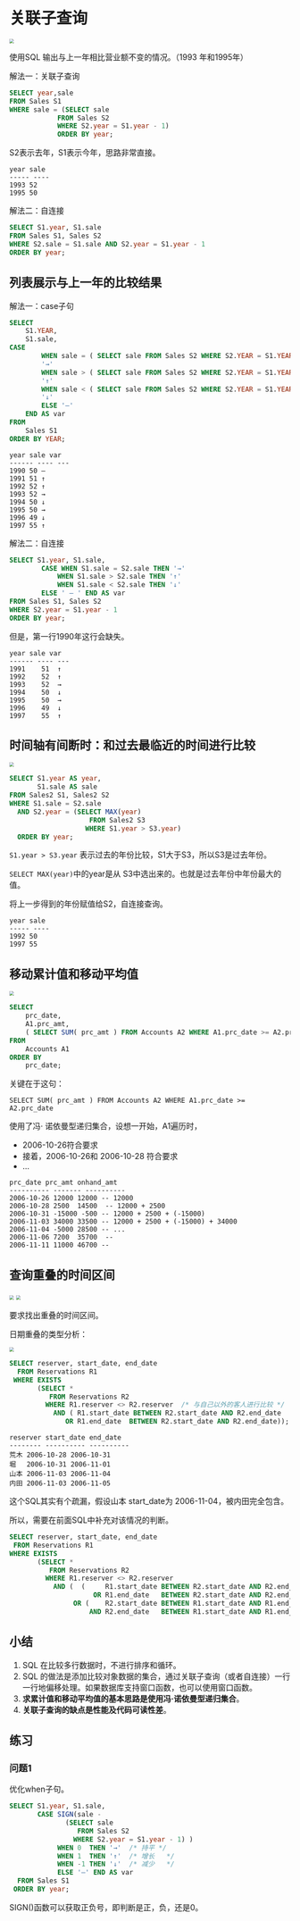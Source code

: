 # 关联子查询

<img src="assets/Sales.PNG" style="zoom:50%;" />

使用SQL 输出与上一年相比营业额不变的情况。（1993 年和1995年）

解法一：关联子查询

```sql
SELECT year,sale
FROM Sales S1
WHERE sale = (SELECT sale
            FROM Sales S2
            WHERE S2.year = S1.year - 1)
            ORDER BY year;
```

S2表示去年，S1表示今年，思路非常直接。

```
year sale
----- ----
1993 52
1995 50
```

解法二：自连接

```sql
SELECT S1.year, S1.sale
FROM Sales S1, Sales S2
WHERE S2.sale = S1.sale AND S2.year = S1.year - 1
ORDER BY year;
```

## 列表展示与上一年的比较结果

解法一：case子句

```sql
SELECT
	S1.YEAR,
	S1.sale,
CASE
		WHEN sale = ( SELECT sale FROM Sales S2 WHERE S2.YEAR = S1.YEAR - 1 ) THEN
		'→' 
		WHEN sale > ( SELECT sale FROM Sales S2 WHERE S2.YEAR = S1.YEAR - 1 ) THEN
		'↑' 
		WHEN sale < ( SELECT sale FROM Sales S2 WHERE S2.YEAR = S1.YEAR - 1 ) THEN
		'↓' 
		ELSE '—' 
	END AS var 
FROM
	Sales S1 
ORDER BY YEAR;
```

```
year sale var
------ ---- ---
1990 50 —
1991 51 ↑
1992 52 ↑
1993 52 →
1994 50 ↓
1995 50 →
1996 49 ↓
1997 55 ↑
```

解法二：自连接

```sql
SELECT S1.year, S1.sale,
        CASE WHEN S1.sale = S2.sale THEN '→'
        	WHEN S1.sale > S2.sale THEN '↑'
        	WHEN S1.sale < S2.sale THEN '↓'
		ELSE ' — ' END AS var
FROM Sales S1, Sales S2
WHERE S2.year = S1.year - 1
ORDER BY year;
```

但是，第一行1990年这行会缺失。

```
year sale var
------ ---- ---
1991	51	↑
1992	52	↑
1993	52	→
1994	50	↓
1995	50	→
1996	49	↓
1997	55	↑
```

## 时间轴有间断时：和过去最临近的时间进行比较

<img src="assets/Sales2.PNG" style="zoom:50%;" />

```sql
SELECT S1.year AS year,
       S1.sale AS sale
FROM Sales2 S1, Sales2 S2
WHERE S1.sale = S2.sale
  AND S2.year = (SELECT MAX(year)
                    FROM Sales2 S3
                   WHERE S1.year > S3.year)
  ORDER BY year;
```

`S1.year > S3.year` 表示过去的年份比较，S1大于S3，所以S3是过去年份。

`SELECT MAX(year)`中的year是从 S3中选出来的。也就是过去年份中年份最大的值。

将上一步得到的年份赋值给S2，自连接查询。

```
year sale
----- ----
1992 50
1997 55
```

## 移动累计值和移动平均值

<img src="assets/Accounts.PNG" style="zoom:50%;" />

```sql
SELECT
	prc_date,
	A1.prc_amt,
	( SELECT SUM( prc_amt ) FROM Accounts A2 WHERE A1.prc_date >= A2.prc_date ) AS onhand_amt 
FROM
	Accounts A1 
ORDER BY
	prc_date;
```

关键在于这句：

`SELECT SUM( prc_amt ) FROM Accounts A2 WHERE A1.prc_date >= A2.prc_date`

使用了冯· 诺依曼型递归集合，设想一开始，A1遍历时，

- 2006-10-26符合要求
- 接着，2006-10-26和 2006-10-28 符合要求
- ...

```
prc_date prc_amt onhand_amt
---------- ------- ----------
2006-10-26 12000 12000 -- 12000
2006-10-28 2500  14500  -- 12000 + 2500
2006-10-31 -15000 -500 -- 12000 + 2500 + (-15000)
2006-11-03 34000 33500 -- 12000 + 2500 + (-15000) + 34000
2006-11-04 -5000 28500 -- ...
2006-11-06 7200  35700  -- 
2006-11-11 11000 46700 -- 
```

## 查询重叠的时间区间

<img src="assets/Reservations.PNG" style="zoom:50%;" />

<img src="assets/reservation-timing.PNG" style="zoom:50%;" />

要求找出重叠的时间区间。

日期重叠的类型分析：

<img src="assets/duplicate-type.PNG" style="zoom:50%;" />

```sql
SELECT reserver, start_date, end_date
  FROM Reservations R1
 WHERE EXISTS
       (SELECT *
          FROM Reservations R2
         WHERE R1.reserver <> R2.reserver  /* 与自己以外的客人进行比较 */
           AND ( R1.start_date BETWEEN R2.start_date AND R2.end_date    /* 条件（1）：自己的入住日期在他人的住宿期间内 */
              OR R1.end_date  BETWEEN R2.start_date AND R2.end_date));  /* 条件（2）：自己的离店日期在他人的住宿期间内 */
```

```
reserver start_date end_date
-------- ---------- ----------
荒木 2006-10-28 2006-10-31
堀　 2006-10-31 2006-11-01
山本 2006-11-03 2006-11-04
内田 2006-11-03 2006-11-05
```

这个SQL其实有个疏漏，假设山本 start_date为 2006-11-04，被内田完全包含。

所以，需要在前面SQL中补充对该情况的判断。

```sql
SELECT reserver, start_date, end_date
 FROM Reservations R1
WHERE EXISTS
       (SELECT *
          FROM Reservations R2
         WHERE R1.reserver <> R2.reserver
           AND (  (     R1.start_date BETWEEN R2.start_date AND R2.end_date
                     OR R1.end_date   BETWEEN R2.start_date AND R2.end_date)
                OR (    R2.start_date BETWEEN R1.start_date AND R1.end_date
                    AND R2.end_date   BETWEEN R1.start_date AND R1.end_date)));
```

## 小结

1. SQL 在比较多行数据时，不进行排序和循环。
2. SQL 的做法是添加比较对象数据的集合，通过关联子查询（或者自连接）一行一行地偏移处理。如果数据库支持窗口函数，也可以使用窗口函数。
3. **求累计值和移动平均值的基本思路是使用冯·诺依曼型递归集合**。
4. **关联子查询的缺点是性能及代码可读性差**。

## 练习

### 问题1

优化when子句。

```sql
SELECT S1.year, S1.sale,
       CASE SIGN(sale -
              (SELECT sale
                 FROM Sales S2
                WHERE S2.year = S1.year - 1) )
            WHEN 0  THEN '→'  /* 持平 */
            WHEN 1  THEN '↑'  /* 增长   */
            WHEN -1 THEN '↓'  /* 减少   */
            ELSE '—' END AS var
  FROM Sales S1
 ORDER BY year;
```

SIGN()函数可以获取正负号，即判断是正，负，还是0。